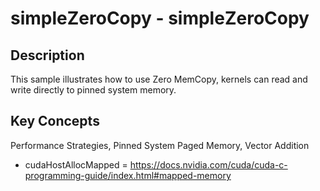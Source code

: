 # simpleZeroCopy - simpleZeroCopy

## Description

This sample illustrates how to use Zero MemCopy, kernels can read and write directly to pinned system memory.

## Key Concepts

Performance Strategies, Pinned System Paged Memory, Vector Addition

 * cudaHostAllocMapped = https://docs.nvidia.com/cuda/cuda-c-programming-guide/index.html#mapped-memory